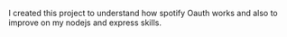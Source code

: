 I created this project to understand how spotify Oauth works and also to improve on my nodejs and express skills.
